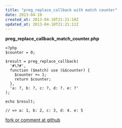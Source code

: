 ```yaml
---
title: "preg_replace_callback with match counter"
date: 2013-04-10
created_at: 2013-04-10T21:21:10Z
updated_at: 2013-04-10T21:21:11Z
---
```


<strong>preg_replace_callback_match_counter.php</strong>

    <?php
    $counter = 0;

    $result = preg_replace_callback(
      '#\?#',
      function ($match) use (&$counter) {
        $counter += 1;
        return $counter;
      },
      'a: ?, b: ?, c: ?, d: ?. e: ?'
    );

    echo $result;

    // => a: 1, b: 2, c: 3, d: 4. e: 5



[fork or comment at github](https://gist.github.com/5358541)

